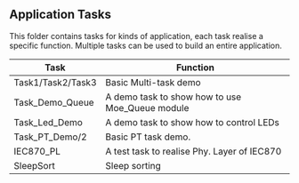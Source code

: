 ## Application Tasks
This folder contains tasks for kinds of application, each task realise a specific function. Multiple tasks can be used to build an entire application. 

  Task             |   Function 
------------------ | ---------  
Task1/Task2/Task3  |  Basic Multi-task demo      
 Task_Demo_Queue   |  A demo task to show how to use Moe_Queue module
 Task_Led_Demo     |  A demo task to show how to control LEDs
 Task_PT_Demo/2    |  Basic PT task demo.
 IEC870_PL         |  A test task to realise Phy. Layer of IEC870    
 SleepSort         |  Sleep sorting    
 
